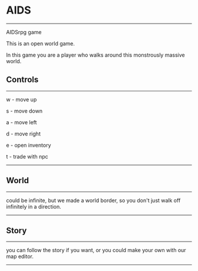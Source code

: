 # AIDS

---
AIDSrpg game

This is an open world game.

In this game you are a player who walks around this monstrously massive world.

Controls
---
---


w - move up

s - move down

a - move left

d - move right

e - open inventory

t - trade with npc

---

World
---
---
could be infinite, but we made a world border, so you don't just walk off
infinitely in a direction.

---

Story
---
---
you can follow the story if you want, or you could make your own with
our map editor.

---